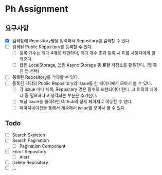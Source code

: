 # Ph Assignment

## 요구사항

- [x] 검색창에 Repository명을 입력해서 Repository를 검색할 수 있다.
- [ ] 검색된 Public Repository를 등록할 수 있다.
  - [ ] 등록 개수는 최대 4개로 제한하며, 최대 개수 초과 등록 시 이를 사용자에게 알려준다.
  - [ ] 웹은 LocalStorage, 앱은 Async Storage 등 로컬 저장소를 활용한다. (웹 혹은 앱 선택)
- [ ] 등록된 Repository를 삭제할 수 있다.
- [ ] 등록된 각각의 Public Repository의 issue를 한 페이지에서 모아서 볼 수 있다.
  - [ ] 각 issue 마다 제목, Repository 명은 필수로 표현되어야 한다. 그 이외의 데이터 중 필요하다고 생각되는 부분은 추가한다.
  - [ ] 해당 issue를 클릭하면 Github의 상세 페이지로 이동할 수 있다.
  - [ ] 페이지네이션을 통해서 계속해서 issue를 모아서 볼 수 있다.

## Todo

- [ ] Search Skeleton
- [ ] Search Pagination
  - [ ] Pagination Component
- [ ] Enroll Repository
  - [ ] Alert
- [ ] Delete Repository
- [ ] ...
